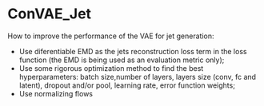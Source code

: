 # ConVAE_Jet

How to improve the performance of the VAE for jet generation:

- Use diferentiable EMD as the jets reconstruction loss term in the loss function (the EMD is being used as an evaluation metric only);
- Use some rigorous optimization method to find the best hyperparameters: batch size,number of layers, layers size (conv, fc and latent), dropout and/or pool, learning rate, error function weights;
- Use normalizing flows
